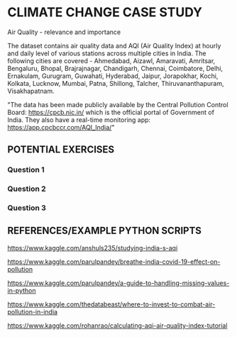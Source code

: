 
# CLIMATE CHANGE CASE STUDY

Air Quality - relevance and importance

The dataset contains air quality data and AQI (Air Quality Index) at hourly and daily level of various stations across multiple cities in India. The following cities are covered - Ahmedabad, Aizawl, Amaravati, Amritsar, Bengaluru, Bhopal, Brajrajnagar, Chandigarh, Chennai, Coimbatore, Delhi, Ernakulam, Gurugram, Guwahati, Hyderabad, Jaipur, Jorapokhar, Kochi, Kolkata, Lucknow, Mumbai, Patna, Shillong, Talcher, Thiruvananthapuram, Visakhapatnam.

"The data has been made publicly available by the Central Pollution Control Board: https://cpcb.nic.in/ which is the official portal of Government of India. They also have a real-time monitoring app: https://app.cpcbccr.com/AQI_India/"

## POTENTIAL EXERCISES

### Question 1
### Question 2
### Question 3

## REFERENCES/EXAMPLE PYTHON SCRIPTS

https://www.kaggle.com/anshuls235/studying-india-s-aqi

https://www.kaggle.com/parulpandey/breathe-india-covid-19-effect-on-pollution

https://www.kaggle.com/parulpandey/a-guide-to-handling-missing-values-in-python

https://www.kaggle.com/thedatabeast/where-to-invest-to-combat-air-pollution-in-india

https://www.kaggle.com/rohanrao/calculating-aqi-air-quality-index-tutorial
